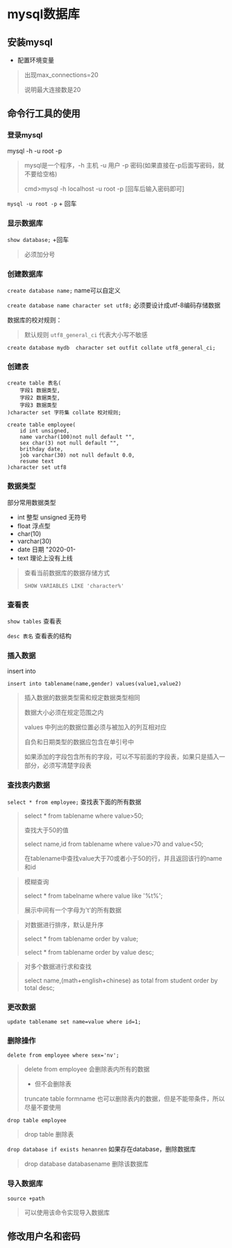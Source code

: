 # mysql数据库

## 安装mysql

- 配置环境变量

> 出现max_connections=20
>
> 说明最大连接数是20

## 命令行工具的使用

### 登录mysql

mysql -h -u root -p

> mysql是一个程序，-h 主机 -u 用户 -p 密码(如果直接在-p后面写密码，就不要给空格)
>
> cmd>mysql -h localhost -u root -p [回车后输入密码即可]

`mysql -u root -p` + 回车

### 显示数据库

`show database;` +回车

> 必须加分号

### 创建数据库

`create database name;`  name可以自定义

`create database name character set utf8;`  必须要设计成utf-8编码存储数据

数据库的校对规则：

> 默认规则 `utf8_general_ci` 代表大小写不敏感

```mysql
create database mydb  character set outfit collate utf8_general_ci;
```

### 创建表

```mysql
create table 表名(
	字段1 数据类型,
    字段2 数据类型,
    字段3 数据类型
)character set 字符集 collate 校对规则;

create table employee(
	id int unsigned,
    name varchar(100)not null default "",
    sex char(3) not null default "",
    brithday date,
    job varchar(30) not null default 0.0,
    resume text
)character set utf8
```

### 数据类型

部分常用数据类型

- int 整型   unsigned 无符号
- float 浮点型  
- char(10)
- varchar(30)
- date   日期  "2020-01-
- text   理论上没有上线

> 查看当前数据库的数据存储方式
>
> `SHOW VARIABLES LIKE 'character%'`

### 查看表

`show tables` 查看表

`desc 表名` 查看表的结构 

### 插入数据

insert into 

```mysql
insert into tablename(name,gender) values(value1,value2)
```

> 插入数据的数据类型需和规定数据类型相同
>
> 数据大小必须在规定范围之内
>
> values 中列出的数据位置必须与被加入的列互相对应
>
> 自负和日期类型的数据应包含在单引号中
>
> 如果添加的字段包含所有的字段，可以不写前面的字段表，如果只是插入一部分，必须写清楚字段表 

### 查找表内数据

`select * from employee;` 查找表下面的所有数据

> select * from tablename where value>50;
>
> 查找大于50的值
>
> select name,id from tablename where value>70 and value<50;
>
> 在tablename中查找value大于70或者小于50的行，并且返回该行的name和id

> 模糊查询
>
> select * from tabelname where value like '%t%';
>
> 展示中间有一个字母为't'的所有数据

> 对数据进行排序，默认是升序
>
> select * from tablename order by value;
>
> select * from tablename order by value desc;

> 对多个数据进行求和查找
>
> select name,(math+english+chinese) as total from student order by total desc;

### 更改数据

`update tablename set name=value where id=1;` 

### 删除操作

`delete from employee where sex='nv';`

> delete from employee 会删除表内所有的数据
>
> - 但不会删除表
>
> truncate table formname 也可以删除表内的数据，但是不能带条件，所以尽量不要使用

`drop table employee` 

> drop table 删除表

`drop database if exists henanren` 如果存在database，删除数据库

> drop database databasename 删除该数据库

### 导入数据库

`source +path`

> 可以使用该命令实现导入数据库

## 修改用户名和密码

